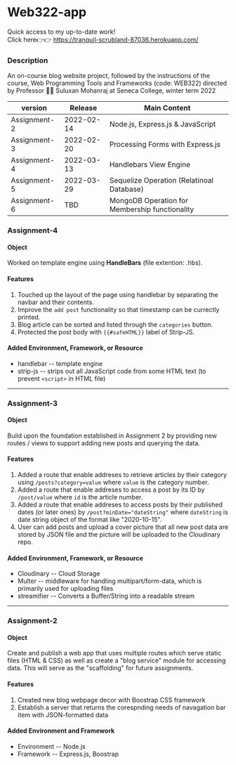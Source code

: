 # Web322-app
Quick access to my up-to-date work!
<br/>Click here:point_right::point_right: https://tranquil-scrubland-87036.herokuapp.com/

### Description
An on-course blog website project, followed by the instructions of the course, Web Programming Tools and Frameworks (code: WEB322) directed by Professor :man_teacher: Suluxan Mohanraj at Seneca College, winter term 2022

| version        | Release    | Main Content
| -------------- | -----------| ------------------------ |
| Assignment-2   | 2022-02-14 | Node.js, Express.js & JavaScript
| Assignment-3   | 2022-02-20 | Processing Forms with Express.js
| Assignment-4   | 2022-03-13 | Handlebars View Engine
| Assignment-5   | 2022-03-29 | Sequelize Operation (Relatinoal Database)
| Assignment-6   | TBD        | MongoDB Operation for Membership functionality

### Assignment-4
#### Object
Worked on template engine using **HandleBars** (file extention: .hbs).

#### Features
1. Touched up the layout of the page using handlebar by separating the navbar and their contents.
2. Improve the `add post` functionality so that timestamp can be currectly printed.
3. Blog article can be sorted and listed through the `categories` button.
4. Protected the post body with `{{#safeHTML}}` label of Strip-JS. 

####  Added Environment, Framework, or Resource
* handlebar -- template engine
* strip-js -- strips out all JavaScript code from some HTML text (to prevent `<script>` in HTML file)
---
### Assignment-3
#### Object
Build upon the foundation established in Assignment 2 by providing new routes / views to support adding new posts and querying the data. 

#### Features
1. Added a route that enable addreses to retrieve articles by their category using `/posts?category=value` where `value` is the category number.
2. Added a route that enable addreses to access a post by its ID by `/post/value` where `id` is the article number.
3. Added a route that enable addreses to access posts by their published dates (or later ones) by `/post?minDate="dateString"` where `dateString` is date string object of the format like "2020-10-15".
4. User can add posts and upload a cover picture that all new post data are stored by JSON file and the picture will be uploaded to the Cloudinary repo.

####  Added Environment, Framework, or Resource
* Cloudinary -- Cloud Storage
* Multer -- middleware for handling multipart/form-data, which is primarily used for uploading files
* streamifier -- Converts a Buffer/String into a readable stream
---
### Assignment-2 
#### Object
Create and publish a web app that uses multiple routes which serve static files (HTML & CSS) as well as create a "blog service" module for accessing data.  This will serve as the "scaffolding" for future assignments.
#### Features
1. Created new blog webpage decor with Boostrap CSS framework
2. Establish a server that returns the corespnding needs of navagation bar item with JSON-formatted data
####  Added Environment and Framework
* Environment -- Node.js
* Framework -- Express.js, Boostrap

